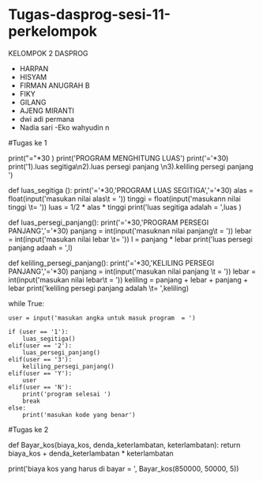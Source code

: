 # Tugas-dasprog-sesi-11-perkelompok
KELOMPOK 2 DASPROG
- HARPAN 
- HISYAM 
- FIRMAN ANUGRAH B
- FIKY 
- GILANG
- AJENG MIRANTI
- dwi adi permana
- Nadia sari
-Eko wahyudin n


#Tugas ke 1

print("="*30 )
print('PROGRAM MENGHITUNG LUAS')
print('='*30)
print('1).luas segitiga\n2).luas persegi panjang \n3).keliling persegi panjang ')


def luas_segitiga ():
    print('='*30,'PROGRAM LUAS SEGITIGA','='*30)
    alas = float(input('masukan nilai alas\t = '))
    tinggi = float(input('masukann nilai tinggi \t= '))
    luas = 1/2 * alas * tinggi
    print('luas segitiga adalah = ',luas )

def luas_persegi_panjang():
    print('='*30,'PROGRAM PERSEGI PANJANG','='*30)
    panjang = int(input('masuknan nilai panjang\t = '))
    lebar = int(input('masukan nilai lebar \t= '))
    l = panjang * lebar 
    print('luas persegi panjang adaah = ',l)

def keliling_persegi_panjang():
    print('='*30,'KELILING PERSEGI PANJANG','='*30)
    panjang = int(input('masukan nilai panjang \t = '))
    lebar = int(input('masukan nilai lebar\t = '))
    keliling = panjang + lebar + panjang + lebar
    print('keliling persegi panjang adalah \t= ',keliling)
    
while True:
  
    user = input('masukan angka untuk masuk program  = ')
   
    if (user == '1'):
        luas_segitiga()
    elif(user == '2'):
        luas_persegi_panjang()
    elif(user == '3'):
        keliling_persegi_panjang()
    elif(user == 'Y'):
        user
    elif(user == 'N'):
        print('program selesai ')
        break
    else:
        print('masukan kode yang benar')


#Tugas ke 2

def Bayar_kos(biaya_kos, denda_keterlambatan, keterlambatan):
  return biaya_kos + denda_keterlambatan * keterlambatan

print('biaya kos yang harus di bayar = ', Bayar_kos(850000, 50000, 5))
